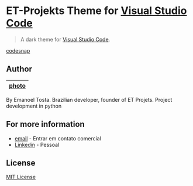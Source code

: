 # ET-Projekts Theme for [Visual Studio Code]((http://code.visualstudio.com))

> A dark theme for [Visual Studio Code](http://code.visualstudio.com).

[codesnap](https://github.com/etprojekts/etprojektstheme/blob/main/codesnap.png?raw=true)

## Author

[photo](https://avatars.githubusercontent.com/u/170535413?v=4) |
:---: |

By Emanoel Tosta.
Brazilian developer, founder of ET Projets.
Project development in python

## For more information

* [email](mailto:contato@etprojekts.com.br) - Entrar em contato comercial
* [Linkedin](https://www.linkedin.com/in/emanoel-tosta-09233130b/) - Pessoal

## License

[MIT License](https://github.com/etprojekts/etprojektstheme/blob/main/LICENSE)
